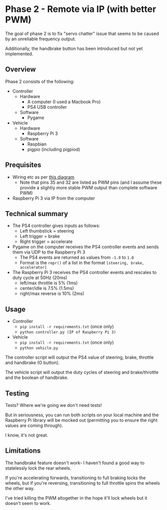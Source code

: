 # Phase 2 - Remote via IP (with better PWM)

The goal of phase 2 is to fix "servo chatter" issue that seems to be caused by an unreliable frequency output.

Additionally, the handbrake button has been introduced but not yet implemented.

## Overview

Phase 2 consists of the following:

* Controller
    * Hardware
        * A computer (I used a Macbook Pro)
        * PS4 USB controller
    * Software
        * Pygame
* Vehicle
    * Hardware
        * Raspberry Pi 3 
    * Software
        * Raspbian
        * pigpio (including pigpiod)

## Prequisites

* Wiring etc as per [this diagram](https://drive.google.com/file/d/1Q9eDcSvVCCSn6mpMjtM1JQ65K5pUlMMK/view?usp=sharing)
    * Note that pins 35 and 32 are listed as PWM pins (and I assume these provide a slightly more stable PWM output than complete software PWM)
* Raspberry Pi 3 via IP from the computer

## Technical summary

* The PS4 controller gives inputs as follows:
    * Left thumbstick = steering
    * Left trigger = brake
    * Right trigger = accelerate
* Pygame on the computer receives the PS4 controller events and sends them via UDP to the Raspberry Pi 3
    * The PS4 events are returned as values from `-1.0` to `1.0`
    * Format is the `repr()` of a list in the format `[steering, brake, accelerator]`
* The Raspberry Pi 3 receives the PS4 controller events and rescales to duty cycle at 50Hz (20ms)
    * left/max throttle is 5% (1ms)
    * center/idle is 7.5% (1.5ms)
    * right/max reverse is 10% (2ms)

## Usage

* Controller
    * `pip install -r requirements.txt` (once only)
    * `python controller.py (IP of Raspberry Pi 3)`
* Vehicle
    * `pip install -r requirements.txt` (once only)
    * `python vehicle.py`

The controller script will output the PS4 value of steering, brake, throttle and handbrake (O button).

The vehicle script will output the duty cycles of steering and brake/throttle and the boolean of handbrake.

## Testing

Tests? Where we're going we don't need tests!

But in seriousness, you can run both scripts on your local machine and the Raspberry Pi library will be mocked out (permitting you to ensure the right values are coming through).

I know, it's not great.

## Limitations

The handbrake feature doesn't work- I haven't found a good way to statelessly lock the rear wheels.

If you're accelerating forwards, transitioning to full braking locks the wheels, but if you're reversing, transitioning to full throttle spins the wheels the other way.

I've tried killing the PWM altogether in the hope it'll lock wheels but it doesn't seem to work.   
